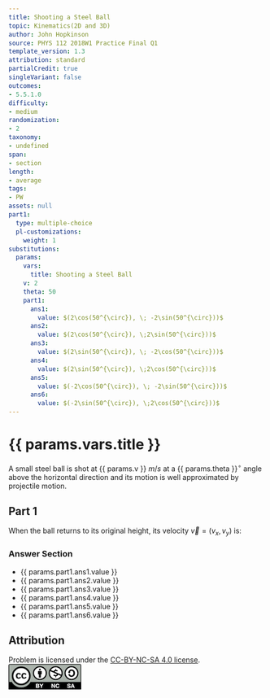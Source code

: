 ```yaml
---
title: Shooting a Steel Ball
topic: Kinematics(2D and 3D)
author: John Hopkinson
source: PHYS 112 2018W1 Practice Final Q1
template_version: 1.3
attribution: standard
partialCredit: true
singleVariant: false
outcomes:
- 5.5.1.0
difficulty:
- medium
randomization:
- 2
taxonomy:
- undefined
span:
- section
length:
- average
tags:
- PW
assets: null
part1:
  type: multiple-choice
  pl-customizations:
    weight: 1
substitutions:
  params:
    vars:
      title: Shooting a Steel Ball
    v: 2
    theta: 50
    part1:
      ans1:
        value: $(2\cos(50^{\circ}), \; -2\sin(50^{\circ}))$
      ans2:
        value: $(2\cos(50^{\circ}), \;2\sin(50^{\circ}))$
      ans3:
        value: $(2\sin(50^{\circ}), \; -2\cos(50^{\circ}))$
      ans4:
        value: $(2\sin(50^{\circ}), \;2\cos(50^{\circ}))$
      ans5:
        value: $(-2\cos(50^{\circ}), \; -2\sin(50^{\circ}))$
      ans6:
        value: $(-2\sin(50^{\circ}), \;2\cos(50^{\circ}))$
---
```

# {{ params.vars.title }}
A small steel ball is shot at {{ params.v }} $m/s$ at a {{ params.theta }}$^{\circ}$ angle above the horizontal direction and its motion is well approximated by projectile motion.

## Part 1

When the ball returns to its original height, its velocity $\overrightarrow{v} = (v_x, v_y)$ is:

### Answer Section

- {{ params.part1.ans1.value }}
- {{ params.part1.ans2.value }}
- {{ params.part1.ans3.value }}
- {{ params.part1.ans4.value }}
- {{ params.part1.ans5.value }}
- {{ params.part1.ans6.value }}

## Attribution

Problem is licensed under the [CC-BY-NC-SA 4.0 license](https://creativecommons.org/licenses/by-nc-sa/4.0/).<br> ![The Creative Commons 4.0 license requiring attribution-BY, non-commercial-NC, and share-alike-SA license.](https://raw.githubusercontent.com/firasm/bits/master/by-nc-sa.png)